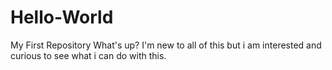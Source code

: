 # Hello-World
My First Repository
What's up? I'm new to all of this but i am interested and curious to see what i can do with this.
